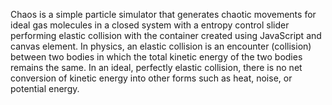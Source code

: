 Chaos is a simple particle simulator that generates chaotic movements for ideal gas molecules in a closed system with a entropy control slider performing elastic collision with the container  created using JavaScript and canvas element.
In physics, an elastic collision is an encounter (collision) between two bodies in which the total kinetic energy of the two bodies remains the same. In an ideal, perfectly elastic collision, there is no net conversion of kinetic energy into other forms such as heat, noise, or potential energy.
